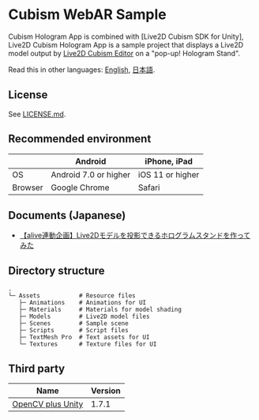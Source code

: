 # Cubism WebAR Sample

Cubism Hologram App is combined with [Live2D Cubism SDK for Unity], Live2D Cubism Hologram App is a sample project that displays a Live2D model output by [Live2D Cubism Editor] on a "pop-up! Hologram Stand".

[Live2D Cubism SDK for Web]: https://www.live2d.com/en/download/cubism-sdk/
[OpenCV plus Unity]: https://assetstore.unity.com/packages/tools/integration/opencv-plus-unity-85928
[Live2D Cubism Editor]: https://www.live2d.com/en/

Read this in other languages: [English](README.md), [日本語](README.ja.md).

## License

See [LICENSE.md](LICENSE.md).


## Recommended environment

| | Android | iPhone, iPad |
| --- | --- | --- |
| OS | Android 7.0 or higher | iOS 11 or higher |
| Browser | Google Chrome | Safari |


## Documents (Japanese)

* [【alive連動企画】Live2Dモデルを投影できるホログラムスタンドを作ってみた](https://note.com/live2dnote/n/n0be7b3c9838d)


## Directory structure

```
.
└─ Assets           # Resource files
   ├─ Animations    # Animations for UI
   ├─ Materials     # Materials for model shading
   ├─ Models        # Live2D model files
   ├─ Scenes        # Sample scene
   ├─ Scripts       # Script files
   ├─ TextMesh Pro  # Text assets for UI
   └─ Textures      # Texture files for UI
```


## Third party

| Name | Version |
| --- | --- |
| [OpenCV plus Unity] | 1.7.1 |

